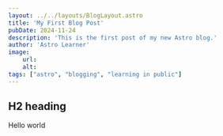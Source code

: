 ```yaml
---
layout: ../../layouts/BlogLayout.astro
title: 'My First Blog Post'
pubDate: 2024-11-24
description: 'This is the first post of my new Astro blog.'
author: 'Astro Learner'
image:
    url: 
    alt: 
tags: ["astro", "blogging", "learning in public"]
---
```


## H2 heading

Hello world